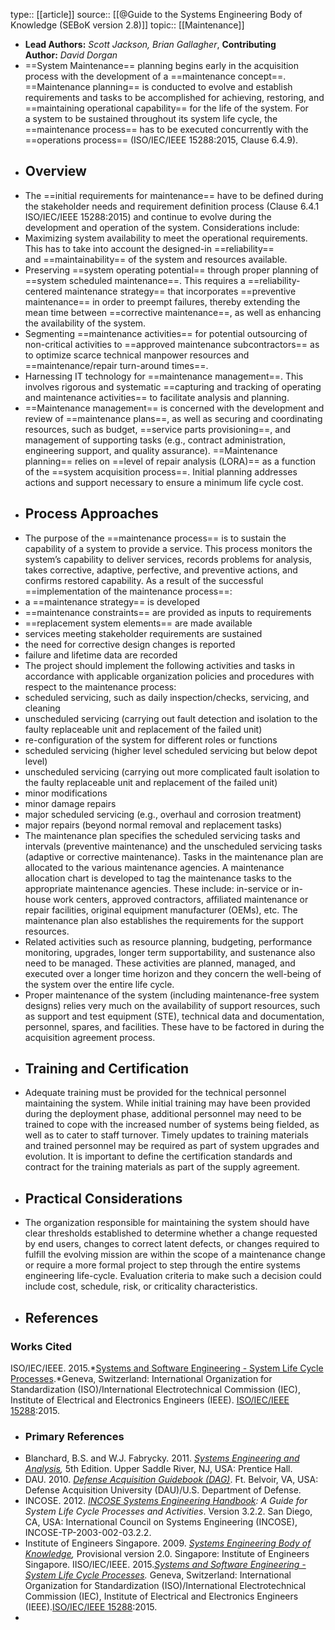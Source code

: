 type:: [[article]]
source:: [[@Guide to the Systems Engineering Body of Knowledge (SEBoK version 2.8)]]
topic:: [[Maintenance]]

- **Lead Authors:** *Scott Jackson, Brian Gallagher*, **Contributing Author:** *David Dorgan*
- ==System Maintenance== planning begins early in the acquisition process with the development of a ==maintenance concept==. ==Maintenance planning== is conducted to evolve and establish requirements and tasks to be accomplished for achieving, restoring, and ==maintaining operational capability== for the life of the system. For a system to be sustained throughout its system life cycle, the ==maintenance process== has to be executed concurrently with the ==operations process== (ISO/IEC/IEEE 15288:2015, Clause 6.4.9).
- ## Overview
- The ==initial requirements for maintenance== have to be defined during the stakeholder needs and requirement definition process (Clause 6.4.1 ISO/IEC/IEEE 15288:2015) and continue to evolve during the development and operation of the system. Considerations include:
- Maximizing system availability to meet the operational requirements. This has to take into account the designed-in ==reliability== and ==maintainability== of the system and resources available.
- Preserving ==system operating potential== through proper planning of ==system scheduled maintenance==. This requires a ==reliability-centered maintenance strategy== that incorporates ==preventive maintenance== in order to preempt failures, thereby extending the mean time between ==corrective maintenance==, as well as enhancing the availability of the system.
- Segmenting ==maintenance activities== for potential outsourcing of non-critical activities to ==approved maintenance subcontractors== as to optimize scarce technical manpower resources and ==maintenance/repair turn-around times==.
- Harnessing IT technology for ==maintenance management==. This involves rigorous and systematic ==capturing and tracking of operating and maintenance activities== to facilitate analysis and planning.
- ==Maintenance management== is concerned with the development and review of ==maintenance plans==, as well as securing and coordinating resources, such as budget, ==service parts provisioning==, and management of supporting tasks (e.g., contract administration, engineering support, and quality assurance). ==Maintenance planning== relies on ==level of repair analysis (LORA)== as a function of the ==system acquisition process==. Initial planning addresses actions and support necessary to ensure a minimum life cycle cost.
- ## Process Approaches
- The purpose of the ==maintenance process== is to sustain the capability of a system to provide a service. This process monitors the system’s capability to deliver services, records problems for analysis, takes corrective, adaptive, perfective, and preventive actions, and confirms restored capability. As a result of the successful ==implementation of the maintenance process==:
- a ==maintenance strategy== is developed
- ==maintenance constraints== are provided as inputs to requirements
- ==replacement system elements== are made available
- services meeting stakeholder requirements are sustained
- the need for corrective design changes is reported
- failure and lifetime data are recorded
- The project should implement the following activities and tasks in accordance with applicable organization policies and procedures with respect to the maintenance process:
- scheduled servicing, such as daily inspection/checks, servicing, and cleaning
- unscheduled servicing (carrying out fault detection and isolation to the faulty replaceable unit and replacement of the failed unit)
- re-configuration of the system for different roles or functions
- scheduled servicing (higher level scheduled servicing but below depot level)
- unscheduled servicing (carrying out more complicated fault isolation to the faulty replaceable unit and replacement of the failed unit)
- minor modifications
- minor damage repairs
- major scheduled servicing (e.g., overhaul and corrosion treatment)
- major repairs (beyond normal removal and replacement tasks)
- The maintenance plan specifies the scheduled servicing tasks and intervals (preventive maintenance) and the unscheduled servicing tasks (adaptive or corrective maintenance). Tasks in the maintenance plan are allocated to the various maintenance agencies. A maintenance allocation chart is developed to tag the maintenance tasks to the appropriate maintenance agencies. These include: in-service or in-house work centers, approved contractors, affiliated maintenance or repair facilities, original equipment manufacturer (OEMs), etc. The maintenance plan also establishes the requirements for the support resources.
- Related activities such as resource planning, budgeting, performance monitoring, upgrades, longer term supportability, and sustenance also need to be managed. These activities are planned, managed, and executed over a longer time horizon and they concern the well-being of the system over the entire life cycle.
- Proper maintenance of the system (including maintenance-free system designs) relies very much on the availability of support resources, such as support and test equipment (STE), technical data and documentation, personnel, spares, and facilities. These have to be factored in during the acquisition agreement process.
- ## Training and Certification
- Adequate training must be provided for the technical personnel maintaining the system. While initial training may have been provided during the deployment phase, additional personnel may need to be trained to cope with the increased number of systems being fielded, as well as to cater to staff turnover. Timely updates to training materials and trained personnel may be required as part of system upgrades and evolution. It is important to define the certification standards and contract for the training materials as part of the supply agreement.
- ## Practical Considerations
- The organization responsible for maintaining the system should have clear thresholds established to determine whether a change requested by end users, changes to correct latent defects, or changes required to fulfill the evolving mission are within the scope of a maintenance change or require a more formal project to step through the entire systems engineering life-cycle. Evaluation criteria to make such a decision could include cost, schedule, risk, or criticality characteristics.
- ## References
### Works Cited
ISO/IEC/IEEE. 2015.*[Systems and Software Engineering - System Life Cycle Processes](https://sebokwiki.org/wiki/ISO/IEC/IEEE_15288).*Geneva, Switzerland: International Organization for Standardization (ISO)/International Electrotechnical Commission (IEC), Institute of Electrical and Electronics Engineers (IEEE). [ISO/IEC/IEEE 15288](https://sebokwiki.org/wiki/ISO/IEC/IEEE_15288):2015.
- ### Primary References
- Blanchard, B.S. and W.J. Fabrycky. 2011. *[Systems Engineering and Analysis](https://sebokwiki.org/wiki/Systems_Engineering_and_Analysis),* 5th Edition. Upper Saddle River, NJ, USA: Prentice Hall.
- DAU. 2010. *[Defense Acquisition Guidebook (DAG)](https://sebokwiki.org/wiki/Defense_Acquisition_Guidebook_(DAG))*. Ft. Belvoir, VA, USA: Defense Acquisition University (DAU)/U.S. Department of Defense.
- INCOSE. 2012. *[INCOSE Systems Engineering Handbook](https://sebokwiki.org/wiki/INCOSE_Systems_Engineering_Handbook): A Guide for System Life Cycle Processes and Activities*. Version 3.2.2. San Diego, CA, USA: International Council on Systems Engineering (INCOSE), INCOSE-TP-2003-002-03.2.2.
- Institute of Engineers Singapore. 2009. *[Systems Engineering Body of Knowledge](https://sebokwiki.org/wiki/Systems_Engineering_Body_of_Knowledge_(Singapore)),* Provisional version 2.0. Singapore: Institute of Engineers Singapore.
  IISO/IEC/IEEE. 2015.*[Systems and Software Engineering - System Life Cycle Processes](https://sebokwiki.org/wiki/ISO/IEC/IEEE_15288).* Geneva, Switzerland: International Organization for Standardization (ISO)/International Electrotechnical Commission (IEC), Institute of Electrical and Electronics Engineers (IEEE).[ISO/IEC/IEEE 15288](https://sebokwiki.org/wiki/ISO/IEC/IEEE_15288):2015.
-